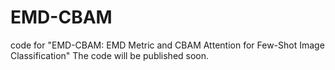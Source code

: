 # EMD-CBAM
code for "EMD-CBAM: EMD Metric and CBAM Attention for Few-Shot  Image Classification"  The code will be published soon.
